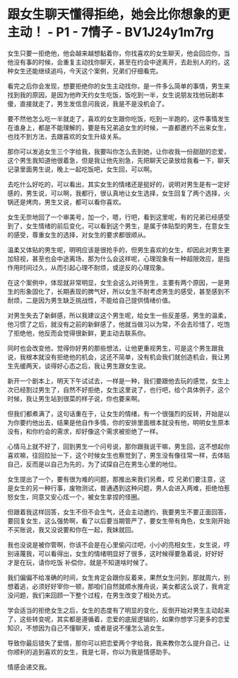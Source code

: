 # 跟女生聊天懂得拒绝，她会比你想象的更主动！ - P1 - 7情子 - BV1J24y1m7rg

女生只要一拒绝他，他会越来越想黏着你，你找喜欢的女生聊天，他会回应你，当他没有事的时候，会重复主动找你聊天，甚至在约会中途离开，去赴别人的约，这种女生还能继续追吗，今天这个案例，兄弟们仔细看完。

看完之后你会发现，想要拒绝你的女生主动找你，是一件多么简单的事情，男生来找到我的原因，是因为他昨天约女生吃饭，饭吃到一半，女生说朋友找他玩剧本傻，直接就走了，男生发信息问我说，我是不是没机会了。

要不然他怎么吃一半就走了，喜欢的女生跟你吃饭，吃到一半跑的，这件事情发生在谁身上，都是不能理解的，要是有兄弟追女生的时候，一直都邀约不出来女生，也找不到方法，去跟喜欢的女生升级关系。

那你可以发追女生三个字给我，我要叫你怎么去到她，让你收我一份甜甜的恋爱，这个男生我知道他很着急，但是我让他先别急，先把聊天记录放给我看一下，聊天记录里面男生说，晚上一起吃饭吧，女生回，可以啊。

去吃什么好吃的，可以看出，其实女生的情绪还是挺好的，说明对男生是有一定好感的，男生说，可以啊，我都行，很认真地让女生选择，女生回复了两个选择，火锅还是烤肉，男生又说，都可以看你喜欢。

女生无奈地回了一个审美号，加一个，嗯，行吧，看到这里呢，有的兄弟已经感受到了，女生情绪的前后变化，可以看到这个男生，是属于体贴型的男生，在意女生的感受，尊重女生的选择，对女生的要求都很顺从。

温柔又体贴的男生呢，明明应该是很抢手的，但男生喜欢的女生，却因此对男生更加轻视，甚至也会中途离场，那为什么会这样呢，心理现象有一种超限效应，是指作用时间过久，从而引起心理不耐烦，或逆反的心理现象。

在这个案例中，体现就非常明显，女生会这么对待男生，主要有两个原因，一是男生的形象固化了，长期表现的脾气好，所以女生不耐考虑男生的感受，甚至感到不耐烦，二是因为男生缺乏挑战性，不能给自己提供情绪价值。

对男生失去了新鲜感，所以我建议这个男生呢，给女生一些反差感，男生的温柔，他习惯了之后，就没有之前的新鲜感了，他就当做习以为常，不会去珍惜了，吃饱了拒绝他，他反而会觉得很新鲜，更主动去联系你。

同时也会改变他，觉得你好男的那些想法，让他更重视男生，可是这个男生跟我说，我根本就没有拒绝他的机会，这还不简单，没有机会我们就创造机会，我让男生先缓两天，谈得好心态之后，我让男生跟女生说。

新开一个剧本上，明天下午试试去，一样是一种，我们要跟他去玩的感觉，女生上次已经割过男生了，自然不好拒绝，女生这里说了，也行吧，给个具体例子，这个时候，我让男生站到很菜的样子说，你也要来啊。

但我们都煮满了，这句话重在于，让女生的情绪，有一个很强烈的反转，开始是以为你要约他出去，结果是他自作多情，你的安排里面根本就没有他，明明女生原本没有，和你约会的需求，却好像这个需求被拒绝了一样。

心情马上就不好了，回到男生一个问号说，那你跟我说干嘛，男生回，这不想起你喜欢嘛，往回拉扯一下，这个时候女生也察觉到了，男生没有像往常一样，去体贴自己，反而是以自己为先的，为了试探自己在男生心里的地位。

女生提出了一个，要有很为难的问题，那推出来我们另煮，哎 兄弟们要注意，这是女生的另一种行事，废物测试，普通遇到这种问题，男人会进入两难，拒绝怕惹怒女生，同意又安心炫一个，被女生拿捏的怪圈。

但跟着我这样回答，女生不但不会生气，还会主动邀约，我要男生不要正面回答，要回复女生，这么强势啊，看了以后要当期管严了，要女生带有角色，女生刚开始不买账说，我又没说要和你在一起，我妹就回。

我也没说是被你管啊，你该不会是在心里偷闪过吧，小小的亮相女生，女生说，哼 别诬蔑我，可以看得出，女生的情绪明显好了很多，这时候得要急着说，好好好 才是在玩，请你吃饭 补偿你，就是不知道啥时候了。

我们偏偏不给准确的时间，女生肯定会跟你反着来，果然女生问到，那就周六，别想着逃，必须好好宰你一顿，那咱们自然就顺水推舟说，美女都这么说了，我肯定没问题，我们来回顾一下整个过程，在男生改变了相处方式。

学会适当的拒绝女生之后，女生的态度有了明显的变化，反倒开始对男生主动起来了，这些转变呢，其实都是遵循着，恋爱的底层逻辑的，如果你想学习更多的恋爱知识，不想因为自己不懂聊天，或者是说不懂怎么追女生。

导致你最后错失了爱情，那你可以把恋爱两个字给我，我来教你怎么提升自己，让你顺利的追到喜欢的女生，我是七哥，你以为我是情感助手。

情感会递交我。